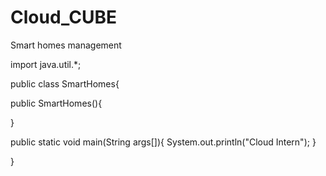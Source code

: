 # Cloud_CUBE
Smart homes management 

import java.util.*;

public class SmartHomes{

  public SmartHomes(){
  
  }
  
  public static void main(String args[]){
      System.out.println("Cloud Intern");
  }

}
